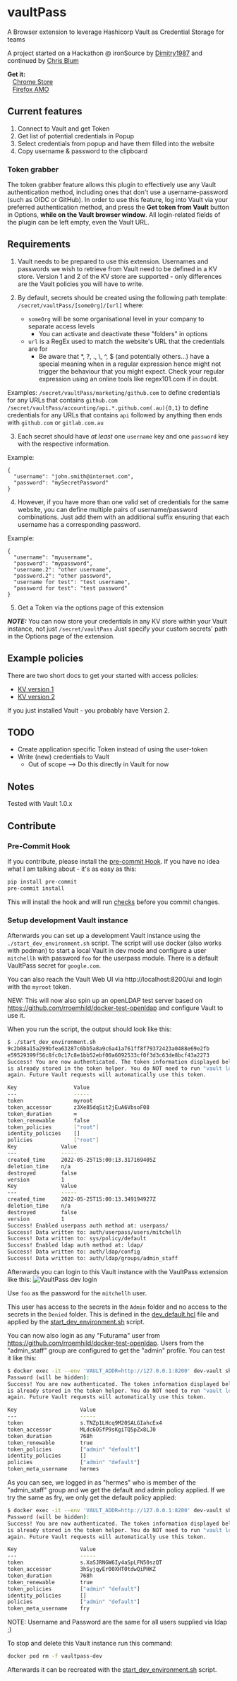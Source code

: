 # vaultPass

A Browser extension to leverage Hashicorp Vault as Credential Storage for teams

A project started on a Hackathon @ ironSource by [Dimitry1987](https://github.com/Dmitry1987) and continued by [Chris Blum](https://github.com/zeichenanonym)

**Get it:**\
&nbsp;&nbsp; [Chrome Store](https://chrome.google.com/webstore/detail/vaultpass/kbndeonibamcpiibocdhlagccdlmefco)\
&nbsp;&nbsp; [Firefox AMO](https://addons.mozilla.org/en-GB/firefox/addon/vaultpass/)

## Current features

1. Connect to Vault and get Token
2. Get list of potential credentials in Popup
3. Select credentials from popup and have them filled into the website
4. Copy username & password to the clipboard

### Token grabber

The token grabber feature allows this plugin to effectively use any Vault authentication method, including ones that don't use a username-password (such as OIDC or GitHub). In order to use this feature, log into Vault via your preferred authentication method, and press the **Get token from Vault** button in Options, **while on the Vault browser window**. All login-related fields of the plugin can be left empty, even the Vault URL.

## Requirements

1. Vault needs to be prepared to use this extension.
   Usernames and passwords we wish to retrieve from Vault need to be defined in a KV store.
   Version 1 and 2 of the KV store are supported - only differences are the Vault policies you will have to write.

2. By default, secrets should be created using the following path template:
   `/secret/vaultPass/[someOrg]/[url]` where:
   - `someOrg` will be some organisational level in your company to separate access levels
     - You can activate and deactivate these "folders" in options
   - `url` is a RegEx used to match the website's URL that the credentials are for
     - Be aware that \*, ?, ., \\, ^, $ (and potentially others...) have a special meaning when in a regular expression hence might not trigger the behaviour that you might expect. Check your regular expression using an online tools like regex101.com if in doubt.

Examples:
`/secret/vaultPass/marketing/github.com` to define credentials for any URLs that contains `github.com`
`/secret/vaultPass/accounting/api.*.github.com(.au){0,1}` to define credentials for any URLs that contains `api` followed by anything then ends with `github.com` or `gitlab.com.au`

3. Each secret should have _at least_ one `username` key and one `password` key with the respective information.

Example:

```
{
  "username": "john.smith@internet.com",
  "password": "mySecretPassword"
}
```

4. However, if you have more than one valid set of credentials for the same website, you can define multiple pairs of username/password combinations. Just add them with an additional suffix ensuring that each username has a corresponding password.

Example:

```
{
  "username": "myusername",
  "password": "mypassword",
  "username.2": "other username",
  "password.2": "other password",
  "username for test": "test username",
  "password for test": "test password"
}
```

5. Get a Token via the options page of this extension

**_NOTE:_** You can now store your credentials in any KV store within your Vault instance, not just `/secret/vaultPass`
Just specify your custom secrets' path in the Options page of the extension.

## Example policies

There are two short docs to get your started with access policies:

- [KV version 1](docs/access_policies_v1.md)
- [KV version 2](docs/access_policies_v2.md)

If you just installed Vault - you probably have Version 2.

## TODO

- Create application specific Token instead of using the user-token
- Write (new) credentials to Vault
  - Out of scope --> Do this directly in Vault for now

## Notes

Tested with Vault 1.0.x

## Contribute

### Pre-Commit Hook

If you contribute, please install the [pre-commit Hook](https://pre-commit.com/).
If you have no idea what I am talking about - it's as easy as this:

```bash
pip install pre-commit
pre-commit install
```

This will install the hook and will run [checks](.pre-commit-config.yaml) before you commit changes.

### Setup development Vault instance

Afterwards you can set up a development Vault instance using the `./start_dev_environment.sh` script. The script will use docker (also works with podman) to start a local Vault in dev mode and configure a user `mitchellh` with password `foo` for the userpass module. There is a default VaultPass secret for `google.com`.

You can also reach the Vault Web UI via http://localhost:8200/ui and login with the `myroot` token.

NEW: This will now also spin up an openLDAP test server based on https://github.com/rroemhild/docker-test-openldap and configure Vault to use it.

When you run the script, the output should look like this:

```bash
$ ./start_dev_environment.sh
9c2b08a15a299bfea63287c6bb5a8a9c6a41a761ff8f79372423a0488e69e2fb
e59529399f56c8fc0c17c8e1bb52ebf00a6092533cf0f3d3c63de8bcf43a2273
Success! You are now authenticated. The token information displayed below
is already stored in the token helper. You do NOT need to run "vault login"
again. Future Vault requests will automatically use this token.

Key                  Value
---                  -----
token                myroot
token_accessor       z3Xe85dqSit2jEuA6VbsoF08
token_duration       ∞
token_renewable      false
token_policies       ["root"]
identity_policies    []
policies             ["root"]
Key              Value
---              -----
created_time     2022-05-25T15:00:13.317169405Z
deletion_time    n/a
destroyed        false
version          1
Key              Value
---              -----
created_time     2022-05-25T15:00:13.349194927Z
deletion_time    n/a
destroyed        false
version          1
Success! Enabled userpass auth method at: userpass/
Success! Data written to: auth/userpass/users/mitchellh
Success! Data written to: sys/policy/default
Success! Enabled ldap auth method at: ldap/
Success! Data written to: auth/ldap/config
Success! Data written to: auth/ldap/groups/admin_staff
```

Afterwards you can login to this Vault instance with the VaultPass extension like this:
![VaultPass dev login](docs/VaultPassDevLogin.png 'VaultPass dev login')

Use `foo` as the password for the `mitchellh` user.

This user has access to the secrets in the `Admin` folder and no access to the secrets in the `Denied` folder. This is defined in the [dev_default.hcl](dev_default.hcl) file and applied by the [start_dev_environment.sh](start_dev_environment.sh) script.

You can now also login as any "Futurama" user from https://github.com/rroemhild/docker-test-openldap.
Users from the "admin_staff" group are configured to get the "admin" profile.
You can test it like this:

```bash
$ docker exec -it --env 'VAULT_ADDR=http://127.0.0.1:8200' dev-vault sh -c 'vault login -method=ldap username=hermes'
Password (will be hidden):
Success! You are now authenticated. The token information displayed below
is already stored in the token helper. You do NOT need to run "vault login"
again. Future Vault requests will automatically use this token.

Key                    Value
---                    -----
token                  s.TNZp1LHcq9M20SALGIahcEx4
token_accessor         MLdc6OSfP9sKgiTQ5pZx8LJ0
token_duration         768h
token_renewable        true
token_policies         ["admin" "default"]
identity_policies      []
policies               ["admin" "default"]
token_meta_username    hermes
```

As you can see, we logged in as "hermes" who is member of the "admin_staff" group and we get the default and admin policy applied. If we try the same as fry, we only get the default policy applied:

```bash
$ docker exec -it --env 'VAULT_ADDR=http://127.0.0.1:8200' dev-vault sh -c 'vault login -method=ldap username=fry'
Password (will be hidden):
Success! You are now authenticated. The token information displayed below
is already stored in the token helper. You do NOT need to run "vault login"
again. Future Vault requests will automatically use this token.

Key                    Value
---                    -----
token                  s.XaSJRNGW6Iy4aSpLFN50szQT
token_accessor         3hSyjqyEr00XHT0tdwQiPHKZ
token_duration         768h
token_renewable        true
token_policies         ["admin" "default"]
identity_policies      []
policies               ["admin" "default"]
token_meta_username    fry
```

NOTE: Username and Password are the same for all users supplied via ldap ;)

To stop and delete this Vault instance run this command:

```bash
docker pod rm -f vaultpass-dev
```

Afterwards it can be recreated with the [start_dev_environment.sh](start_dev_environment.sh) script.
